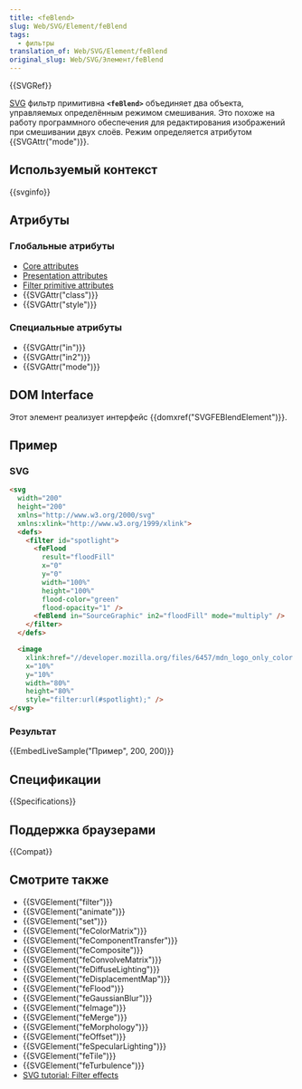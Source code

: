 ```yaml
---
title: <feBlend>
slug: Web/SVG/Element/feBlend
tags:
  - фильтры
translation_of: Web/SVG/Element/feBlend
original_slug: Web/SVG/Элемент/feBlend
---
```


{{SVGRef}}

[SVG](/ru/docs/Web/SVG) фильтр примитивна **`<feBlend>`** объединяет два объекта, управляемых определённым режимом смешивания. Это похоже на работу программного обеспечения для редактирования изображений при смешивании двух слоёв. Режим определяется атрибутом {{SVGAttr("mode")}}.

## Используемый контекст

{{svginfo}}

## Атрибуты

### Глобальные атрибуты

- [Core attributes](/ru/docs/Web/SVG/Attribute#Core_attributes)
- [Presentation attributes](/ru/docs/Web/SVG/Attribute#Presentation_attributes)
- [Filter primitive attributes](/ru/docs/Web/SVG/Attribute#Filter_primitive_attributes)
- {{SVGAttr("class")}}
- {{SVGAttr("style")}}

### Специальные атрибуты

- {{SVGAttr("in")}}
- {{SVGAttr("in2")}}
- {{SVGAttr("mode")}}

## DOM Interface

Этот элемент реализует интерфейс {{domxref("SVGFEBlendElement")}}.

## Пример

### SVG

```html
<svg
  width="200"
  height="200"
  xmlns="http://www.w3.org/2000/svg"
  xmlns:xlink="http://www.w3.org/1999/xlink">
  <defs>
    <filter id="spotlight">
      <feFlood
        result="floodFill"
        x="0"
        y="0"
        width="100%"
        height="100%"
        flood-color="green"
        flood-opacity="1" />
      <feBlend in="SourceGraphic" in2="floodFill" mode="multiply" />
    </filter>
  </defs>

  <image
    xlink:href="//developer.mozilla.org/files/6457/mdn_logo_only_color.png"
    x="10%"
    y="10%"
    width="80%"
    height="80%"
    style="filter:url(#spotlight);" />
</svg>
```

### Результат

{{EmbedLiveSample("Пример", 200, 200)}}

## Спецификации

{{Specifications}}

## Поддержка браузерами

{{Compat}}

## Смотрите также

- {{SVGElement("filter")}}
- {{SVGElement("animate")}}
- {{SVGElement("set")}}
- {{SVGElement("feColorMatrix")}}
- {{SVGElement("feComponentTransfer")}}
- {{SVGElement("feComposite")}}
- {{SVGElement("feConvolveMatrix")}}
- {{SVGElement("feDiffuseLighting")}}
- {{SVGElement("feDisplacementMap")}}
- {{SVGElement("feFlood")}}
- {{SVGElement("feGaussianBlur")}}
- {{SVGElement("feImage")}}
- {{SVGElement("feMerge")}}
- {{SVGElement("feMorphology")}}
- {{SVGElement("feOffset")}}
- {{SVGElement("feSpecularLighting")}}
- {{SVGElement("feTile")}}
- {{SVGElement("feTurbulence")}}
- [SVG tutorial: Filter effects](/ru/docs/Web/SVG/Tutorial/Filter_effects)
